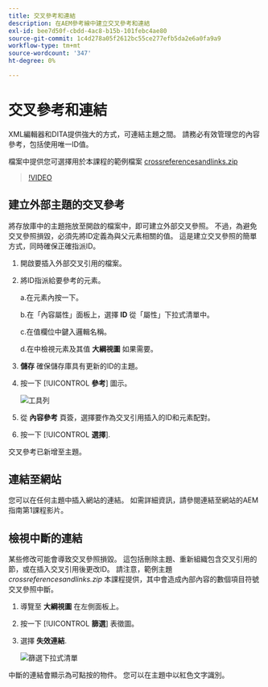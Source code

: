 ```yaml
---
title: 交叉參考和連結
description: 在AEM參考線中建立交叉參考和連結
exl-id: bee7d50f-cbdd-4ac8-b15b-101febc4ae80
source-git-commit: 1c4d278a05f2612bc55ce277efb5da2e6a0fa9a9
workflow-type: tm+mt
source-wordcount: '347'
ht-degree: 0%

---
```


# 交叉參考和連結

XML編輯器和DITA提供強大的方式，可連結主題之間。 請務必有效管理您的內容參考，包括使用唯一ID值。

檔案中提供您可選擇用於本課程的範例檔案
[crossreferencesandlinks.zip](assets/crossreferencesandlinks.zip)

>[!VIDEO](https://video.tv.adobe.com/v/342764?quality=12&learn=on)

## 建立外部主題的交叉參考

將存放庫中的主題拖放至開啟的檔案中，即可建立外部交叉參照。 不過，為避免交叉參照損毀，必須先將ID定義為與父元素相關的值。 這是建立交叉參照的簡單方式，同時確保正確指派ID。

1. 開啟要插入外部交叉引用的檔案。

2. 將ID指派給要參考的元素。

   a.在元素內按一下。

   b.在「內容屬性」面板上，選擇 **ID** 從「屬性」下拉式清單中。

   c.在值欄位中鍵入邏輯名稱。

   d.在中檢視元素及其值 **大綱視圖** 如果需要。

3. **儲存** 確保儲存庫具有更新的ID的主題。

4. 按一下 [!UICONTROL **參考**] 圖示。

   ![工具列](images/lesson-7/references-icon.png)

5. 從 **內容參考** 頁簽，選擇要作為交叉引用插入的ID和元素配對。

6. 按一下 [!UICONTROL **選擇**].

交叉參考已新增至主題。

## 連結至網站

您可以在任何主題中插入網站的連結。 如需詳細資訊，請參閱連結至網站的AEM指南第1課程影片。


## 檢視中斷的連結

某些修改可能會導致交叉參照損毀。 這包括刪除主題、重新組織包含交叉引用的節，或在插入交叉引用後更改ID。 請注意，範例主題 _crossreferencesandlinks.zip_ 本課程提供，其中會造成內部內容的數個項目符號交叉參照中斷。

1. 導覽至 **大綱視圖** 在左側面板上。

2. 按一下 [!UICONTROL **篩選**] 表徵圖。

3. 選擇 **失效連結**.

   ![篩選下拉式清單](images/lesson-7/broken-links.png)

中斷的連結會顯示為可點按的物件。 您可以在主題中以紅色文字識別。
